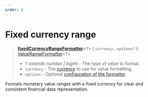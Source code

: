 ```yaml
---
order: 8
---
```


# Fixed currency range <Package name="format-number"/>

> **[fixedCurrencyRangeFormatter](../../../api/_localizer/format-number/fixedCurrencyRangeFormatter/index.md)**<`T`> ( `currency` , `options?` ): [ValueRangeFormatter](../../index.md#valuerangeformatter-t)<`T`>
>
> - `T` _extends number | bigint_ - The type of value to format.
> - `currency` - The [currency](../../../api/_localizer/format-number/CurrencyCode/index.md) to use for value formatting.
> - `options` - Optional [configuration of the formatter](../options/index.md).

Formats monetary value ranges with a fixed currency for clear and consistent financial data representation.
